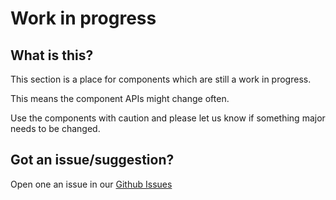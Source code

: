# Work in progress
## What is this?
This section is a place for components which are still a work in progress.

This means the component APIs might change often.

Use the components with caution and please let us know if something major needs to be changed.

## Got an issue/suggestion?

Open one an issue in our [Github Issues](https://github.com/wix/wix-style-react/issues)
